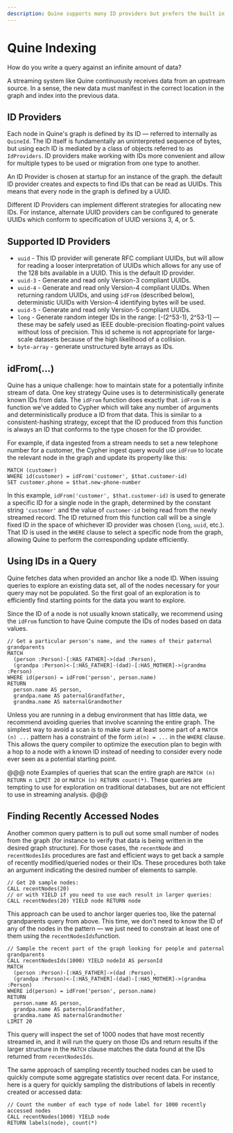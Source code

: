 ```yaml
---
description: Quine supports many ID providers but prefers the built in idFrom() that assumes all nodes exist
---
```


# Quine Indexing

How do you write a query against an infinite amount of data?

A streaming system like Quine continuously receives data from an upstream source. In a sense, the new data must manifest in the correct location in the graph and index into the previous data.

## ID Providers

Each node in Quine's graph is defined by its ID — referred to internally as `QuineId`. The ID itself is fundamentally an uninterpreted sequence of bytes, but using each ID is mediated by a class of objects referred to as `IdProviders`. ID providers make working with IDs more convenient and allow for multiple types to be used or migration from one type to another.

An ID Provider is chosen at startup for an instance of the graph. the default ID provider creates and expects to find IDs that can be read as UUIDs. This means that every node in the graph is defined by a UUID.

Different ID Providers can implement different strategies for allocating new IDs. For instance, alternate UUID providers can be configured to generate UUIDs which conform to specification of UUID versions 3, 4, or 5.

## Supported ID Providers

- `uuid` - This ID provider will generate RFC compliant UUIDs, but will allow for reading a looser interpretation of UUIDs which allows for any use of the 128 bits available in a UUID. This is the default ID provider.
- `uuid-3` - Generate and read only Version-3 compliant UUIDs.
- `uuid-4` - Generate and read only Version-4 compliant UUIDs. When returning random UUIDs, and using `idFrom` (described below), deterministic UUIDs with Version-4 identifying bytes will be used.
- `uuid-5` - Generate and read only Version-5 compliant UUIDs.
- `long` - Generate random integer IDs in the range: [-(2^53-1), 2^53-1] — these may be safely used as IEEE double-precision floating-point values without loss of precision. This id scheme is not appropriate for large-scale datasets because of the high likelihood of a collision.
- `byte-array` - generate unstructured byte arrays as IDs.

## idFrom(...)

Quine has a unique challenge: how to maintain state for a potentially infinite stream of data. One key strategy Quine uses is to deterministically generate known IDs from data. The `idFrom` function does exactly that. `idFrom` is a function we've added to Cypher which will take any number of arguments and deterministically produce a ID from that data. This is similar to a consistent-hashing strategy, except that the ID produced from this function is always an ID that conforms to the type chosen for the ID provider.

For example, if data ingested from a stream needs to set a new telephone number for a customer, the Cypher ingest query would use `idFrom` to locate the relevant node in the graph and update its property like this:

```cypher
MATCH (customer) 
WHERE id(customer) = idFrom('customer', $that.customer-id)
SET customer.phone = $that.new-phone-number
```

In this example, `idFrom('customer', $that.customer-id)` is used to generate a specific ID for a single node in the graph, determined by the constant string `'customer'` and the value of `customer-id` being read from the newly streamed record. The ID returned from this function call will be a single fixed ID in the space of whichever ID provider was chosen (`long`, `uuid`, etc.). That ID is used in the `WHERE` clause to select a specific node from the graph, allowing Quine to perform the corresponding update efficiently.

## Using IDs in a Query

Quine fetches data when provided an anchor like a node ID. 
When issuing queries to explore an existing data set, all of the nodes necessary for your query may not be populated. So the first goal of an exploration is to efficiently find starting points for the data you want to explore.

Since the ID of a node is not usually known statically, we recommend using the `idFrom` function to have Quine compute the IDs of nodes based on data values.

```cypher
// Get a particular person's name, and the names of their paternal grandparents
MATCH
  (person :Person)-[:HAS_FATHER]->(dad :Person),
  (grandpa :Person)<-[:HAS_FATHER]-(dad)-[:HAS_MOTHER]->(grandma :Person)
WHERE id(person) = idFrom('person', person.name)
RETURN
  person.name AS person,
  grandpa.name AS paternalGrandfather,
  grandma.name AS maternalGrandmother
```
Unless you are running in a debug environment that has little data, we recommend avoiding queries that involve scanning the entire graph. The simplest way to avoid a scan is to make sure at least some part of a `MATCH (n) ...` pattern has a constraint of the form `id(n) = ...` in the `WHERE` clause. This allows the query compiler to optimize the execution plan to begin with a hop to a node with a known ID instead of needing to consider every node ever seen as a potential starting point.

@@@ note
Examples of queries that scan the entire graph are `MATCH (n) RETURN n LIMIT 20` or `MATCH (n) RETURN count(*)`. These queries are tempting to use for exploration on traditional databases, but are not efficient to use in streaming analysis.
@@@

## Finding Recently Accessed Nodes

Another common query pattern is to pull out some small number of nodes from the graph (for instance to verify that data is being written in the desired graph structure). For those cases, the `recentNode` and `recentNodesIds` procedures are fast and efficient ways to get back a sample of recently modified/queried nodes or their IDs. These procedures both take an argument indicating the desired number of elements to sample.

```cypher
// Get 20 sample nodes:
CALL recentNodes(20)
// or with YIELD if you need to use each result in larger queries:
CALL recentNodes(20) YIELD node RETURN node
```

This approach can be used to anchor larger queries too, like the paternal grandparents query from above. This time, we don't need to know the ID of any of the nodes in the pattern — we just need to constrain at least one of them using the `recentNodesIds`function.

```cypher
// Sample the recent part of the graph looking for people and paternal grandparents
CALL recentNodesIds(1000) YIELD nodeId AS personId
MATCH
  (person :Person)-[:HAS_FATHER]->(dad :Person),
  (grandpa :Person)<-[:HAS_FATHER]-(dad)-[:HAS_MOTHER]->(grandma :Person)
WHERE id(person) = idFrom('person', person.name)
RETURN
  person.name AS person,
  grandpa.name AS paternalGrandfather,
  grandma.name AS maternalGrandmother
LIMIT 20
```

This query will inspect the set of 1000 nodes that have most recently streamed in, and it will run the query on those IDs and return results if the larger structure in the `MATCH` clause matches the data found at the IDs returned from `recentNodesIds`.

The same approach of sampling recently touched nodes can be used to quickly compute some aggregate statistics over recent data. For instance, here is a query for quickly sampling the distributions of labels in recently created or accessed data:

```cypher
// Count the number of each type of node label for 1000 recently accessed nodes
CALL recentNodes(1000) YIELD node
RETURN labels(node), count(*)
```
